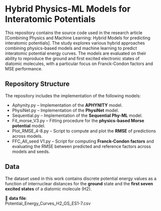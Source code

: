 # Hybrid Physics-ML Models for Interatomic Potentials

This repository contains the source code used in the research article [Combining Physics and Machine Learning: Hybrid Models for predicting interatomic potentials]. 
The study explores various hybrid approaches combining physics-based models and machine learning to predict interatomic potential energy curves. 
The models are evaluated on their ability to reproduce the ground and first excited electronic states of diatomic molecules, with a particular focus on Franck-Condon factors and MSE performance.

## Repository Structure

The repository includes the implementation of the following models:

- Aphynity.py – Implementation of the **APHYNITY** model.
- PhysiNet.py – Implementation of the **PhysiNet** model.
- Sequential.py – Implementation of the **Sequential Phy-ML** model.
- Fit_morse_V3.py – Fitting procedure for the **physics-based Morse potential** model.
- Plot_RMSE_4-8.py – Script to compute and plot the **RMSE** of predictions across models.
- FFC_All_seed V1.py – Script for computing **Franck-Condon factors** and evaluating the RMSE between predicted and reference factors across models and seeds.

## Data

The dataset used in this work contains discrete potential energy values as a function of internuclear distances for the **ground** state and the **first seven excited states** of a diatomic molecule (H2).

📁 **data file**:  
Potential_Energy_Curves_H2_GS_ES1-7.csv

